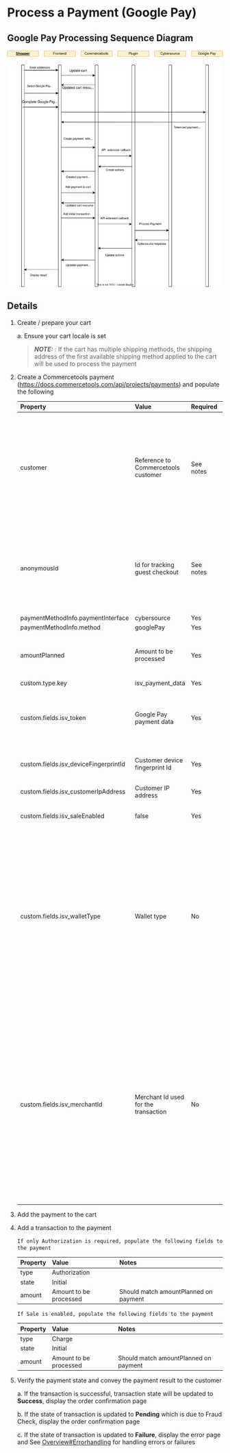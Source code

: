 # Process a Payment (Google Pay)

## Google Pay Processing Sequence Diagram

![Google Pay Processing flow](images/Flow-Diagram-GooglePay.svg)

## Details

1.  Create / prepare your cart

    a. Ensure your cart locale is set

    > **_NOTE:_** : If the cart has multiple shipping methods, the shipping address of the first available shipping method applied to the cart will be used to process the payment

2.  Create a Commercetools payment
    (https://docs.commercetools.com/api/projects/payments) and
    populate the following

    | Property                              | Value                               | Required  | Notes                                                                                                                                                                                                                                                                                                                                                                                                                                                                                                                                                                                                                                                                                                |
    | ------------------------------------- | ----------------------------------- | --------- | ---------------------------------------------------------------------------------------------------------------------------------------------------------------------------------------------------------------------------------------------------------------------------------------------------------------------------------------------------------------------------------------------------------------------------------------------------------------------------------------------------------------------------------------------------------------------------------------------------------------------------------------------------------------------------------------------------- |
    | customer                              | Reference to Commercetools customer | See notes | Required for non-guest checkout. If using MyPayments API this will automatically be set to the logged in customer. One of customer or anonymousId must be populated                                                                                                                                                                                                                                                                                                                                                                                                                                                                                                                                  |
    | anonymousId                           | Id for tracking guest checkout      | See notes | Required for guest checkout. If using MyPayments API this will automatically be set. One of customer or anonymousId must be populated                                                                                                                                                                                                                                                                                                                                                                                                                                                                                                                                                                |
    | paymentMethodInfo.paymentInterface    | cybersource                         | Yes       |                                                                                                                                                                                                                                                                                                                                                                                                                                                                                                                  |
    | paymentMethodInfo.method              | googlePay                           | Yes       |                                                                                                                                                                                                                                                                                                                                                                                                                       |
    | amountPlanned                         | Amount to be processed                | Yes       | Should match cart gross total, unless split payments are being used                                                                                                                                                                                                                                                                                                                                                                                                                                                                                                                                                                                                                                  |
    | custom.type.key                    | isv_payment_data                    | Yes       |                                                                                                                                                                     |
    | custom.fields.isv_token               | Google Pay payment data             | Yes       | Obtain the base64 encoded value of 'token' field from Google Pay paymentData                                                                                                                                                                                                                                                                                                                                                                                                                                                                                                                                                                                                                  |
    | custom.fields.isv_deviceFingerprintId | Customer device fingerprint Id      | Yes       | Refer [Device Fingerprinting](./Decision-Manager.md#device-fingerprinting) to generate this value |
    | custom.fields.isv_customerIpAddress | Customer IP address | Yes | Populated from client-side libraries |
    | custom.fields.isv_saleEnabled               | false             | Yes       | Set the value to true if sale is enabled           |
    | custom.fields.isv_walletType                | Wallet type | No  |   This value is required if walletType is to be passed in authorization. Refer [Cybersource Processing a Payment](https://developer.cybersource.com/api-reference-assets/index.html#payments_payments_process-a-payment) for more information about the wallet type value to be passed. It is supported only for ApplePay, ClicktoPay and GooglePay payment methods|
    | custom.fields.isv_merchantId   | Merchant Id used for the transaction                 | No       | Required when you want to support Multi-Mid functionality. Populate this field with the value of merchant Id in which the transaction should happen. When this field is empty, default mid configuration will be considered for the transaction. The same mid will be used for the follow-on transactions.                                                                                         |  
    

3.  Add the payment to the cart

4.  Add a transaction to the payment 

        If only Authorization is required, populate the following fields to the payment


    | Property | Value               | Notes                                 |
    | -------- | ------------------- | ------------------------------------- |
    | type     | Authorization       |                                       |
    | state    | Initial             |                                       |
    | amount   | Amount to be processed | Should match amountPlanned on payment |
    

        If Sale is enabled, populate the following fields to the payment


    | Property | Value               | Notes                                 |
    | -------- | ------------------- | ------------------------------------- |
    | type     | Charge              |                                       |
    | state    | Initial             |                                       |
    | amount   | Amount to be processed | Should match amountPlanned on payment |

5.  Verify the payment state and convey the payment result to the customer

    a. If the transaction is successful, transaction state will be updated to **Success**, display the order confirmation page 

    b. If the state of transaction is updated to **Pending** which is due to Fraud Check, display the order confirmation page 

    c. If the state of transaction is updated to **Failure**, display the error page and See [Overview\#Errorhandling](Overview.md#error-handling) for handling errors or failures